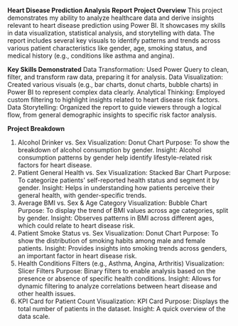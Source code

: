 **Heart Disease Prediction Analysis Report**
**Project Overview**
This project demonstrates my ability to analyze healthcare data and derive insights relevant to heart disease prediction using Power BI. It showcases my skills in data visualization, statistical analysis, and storytelling with data. The report includes several key visuals to identify patterns and trends across various patient characteristics like gender, age, smoking status, and medical history (e.g., conditions like asthma and angina).

**Key Skills Demonstrated**
Data Transformation: Used Power Query to clean, filter, and transform raw data, preparing it for analysis.
Data Visualization: Created various visuals (e.g., bar charts, donut charts, bubble charts) in Power BI to represent complex data clearly.
Analytical Thinking: Employed custom filtering to highlight insights related to heart disease risk factors.
Data Storytelling: Organized the report to guide viewers through a logical flow, from general demographic insights to specific risk factor analysis.

**Project Breakdown**
1. Alcohol Drinker vs. Sex
Visualization: Donut Chart
Purpose: To show the breakdown of alcohol consumption by gender.
Insight: Alcohol consumption patterns by gender help identify lifestyle-related risk factors for heart disease.
2. Patient General Health vs. Sex
Visualization: Stacked Bar Chart
Purpose: To categorize patients' self-reported health status and segment it by gender.
Insight: Helps in understanding how patients perceive their general health, with gender-specific trends.
3. Average BMI vs. Sex & Age Category
Visualization: Bubble Chart
Purpose: To display the trend of BMI values across age categories, split by gender.
Insight: Observes patterns in BMI across different ages, which could relate to heart disease risk.
4. Patient Smoke Status vs. Sex
Visualization: Donut Chart
Purpose: To show the distribution of smoking habits among male and female patients.
Insight: Provides insights into smoking trends across genders, an important factor in heart disease risk.
5. Health Conditions Filters (e.g., Asthma, Angina, Arthritis)
Visualization: Slicer Filters
Purpose: Binary filters to enable analysis based on the presence or absence of specific health conditions.
Insight: Allows for dynamic filtering to analyze correlations between heart disease and other health issues.
6. KPI Card for Patient Count
Visualization: KPI Card
Purpose: Displays the total number of patients in the dataset.
Insight: A quick overview of the data scale.
